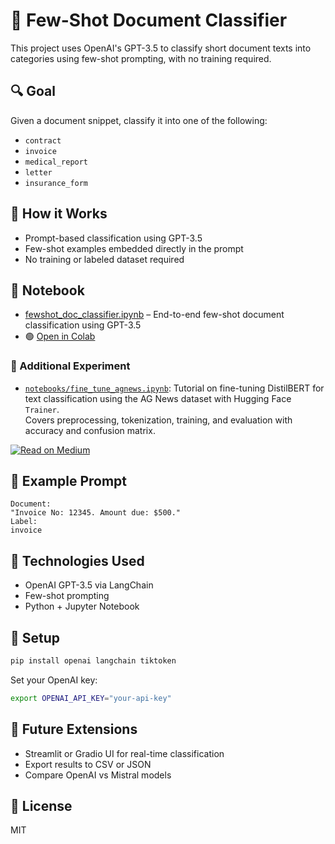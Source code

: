# 🧠 Few-Shot Document Classifier

This project uses OpenAI's GPT-3.5 to classify short document texts into categories using few-shot prompting, with no training required.

## 🔍 Goal
Given a document snippet, classify it into one of the following:
- `contract`
- `invoice`
- `medical_report`
- `letter`
- `insurance_form`

## 🚀 How it Works
- Prompt-based classification using GPT-3.5
- Few-shot examples embedded directly in the prompt
- No training or labeled dataset required

## 📘 Notebook
- [fewshot_doc_classifier.ipynb](./fewshot_doc_classifier.ipynb) – End-to-end few-shot document classification using GPT-3.5
- 🟢 [Open in Colab](https://colab.research.google.com/github/zanvari/llm-lab/blob/main/fewshot-doc-classifier/fewshot_doc_classifier.ipynb)

### 🧪 Additional Experiment

- [`notebooks/fine_tune_agnews.ipynb`](./notebooks/fine_tune_agnews.ipynb): Tutorial on fine-tuning DistilBERT for text classification using the AG News dataset with Hugging Face `Trainer`.  
  Covers preprocessing, tokenization, training, and evaluation with accuracy and confusion matrix.
  
[![Read on Medium](https://img.shields.io/badge/Read%20on-Medium-black?logo=medium)](https://medium.com/@zahra.anvari.uta/fine-tune-distilbert-on-ag-news-with-huggingface-google-drive-colab-tutorial-2da24a59394c)

## 🧪 Example Prompt
```text
Document:
"Invoice No: 12345. Amount due: $500."
Label:
invoice
```

## 🧠 Technologies Used
- OpenAI GPT-3.5 via LangChain
- Few-shot prompting
- Python + Jupyter Notebook

## 🔧 Setup
```bash
pip install openai langchain tiktoken
```

Set your OpenAI key:
```bash
export OPENAI_API_KEY="your-api-key"
```

## 📂 Future Extensions
- Streamlit or Gradio UI for real-time classification
- Export results to CSV or JSON
- Compare OpenAI vs Mistral models

## 📄 License
MIT

